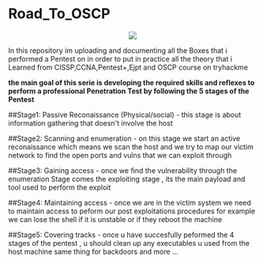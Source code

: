 # Road_To_OSCP


<center><img src="https://hackzone.in/wp-content/uploads/2020/06/oscp-acclaim.png"></center>

In this repository im uploading and documenting all the Boxes that i performed a Pentest on in order to put in 
practice all the theory that i Learned from CISSP,CCNA,Pentest+,Ejpt and OSCP course on tryhackme 

**the main goal of this serie is developing the required skills and reflexes to perform a professional Penetration 
Test by following the 5 stages of the Pentest**

##Stage1: Passive Reconaissance (Physical/social)
       - this stage is about information gathering that doesn't involve the host 

##Stage2: Scanning and enumeration 
       - on this stage we start an active reconaissance which means we scan the host and we try to map our victim network 
       to find the open ports and vulns that we can exploit through 
       
##Stage3: Gaining access
       - once we find the vulnerability through the enumeration Stage comes the exploiting stage , its the main payload and tool
       used to perform the exploit 

##Stage4: Maintaining access
       - once we are in the victim system we need to maintain access to peform our post exploitations procedures 
       for example we can lose the shell if it is unstable or if they reboot the machine 
       
##Stage5: Covering tracks
       - once u have succesfully peformed the 4 stages of the pentest , u should clean up any executables u used from 
       the host machine same thing for backdoors and more ...
